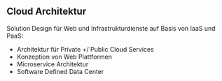## Cloud Architektur
Solution Design für Web und Infrastrukturdienste auf Basis von IaaS und PaaS:
* Architektur für Private +/ Public Cloud Services
* Konzeption von Web Plattformen
* Microservice Architektur
* Software Defined Data Center